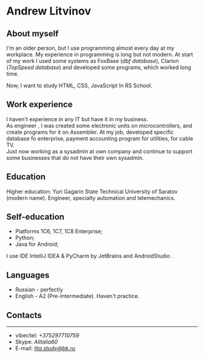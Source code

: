 # Andrew Litvinov 

## About myself
I'm an older person, but I use programming almost every day at my workplace. My experience in programming is long but not modern.
At start of my work I used some systems as FoxBase (*dbf database*), Clarion (*TopSpeed database*) and developed some programs, which worked long time.

Now, I want to study HTML, CSS, JavaScript In RS School.

## Work experience
I haven't experience in any IT but have it in my business.
<br>
As engineer , I was created some electronic units on microcontrollers, and create programs for it on Assembler.
At my job, developed specific database fo enterprise, payment accounting program for utilities, for cable TV.
<br>
Just now working as a sysadmin at own company and continue to support some businesses that do not have their own sysadmin.

## Education
Higher education: Yuri Gagarin State Technical
University of Saratov (modern name). Engineer, specialty automation and telemechanics. 

## Self-education
- Platforms 1C6, 1C7, 1C8 Enterprise;
- Python;
- Java for Android;

I use IDE IntelliJ IDEA & PyCharm by JetBrains and AndroidStudio .

## Languages
- Russian - perfectly
- English - A2 (Pre-Intermediate). Haven't practice.

## Contacts
---
- viber/tel: *+375297710759*
- Skype: *Alitalia60*
- E-mail: *lita.study@bk.ru*